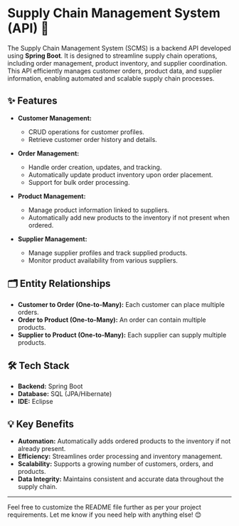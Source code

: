 # Supply Chain Management System (API) 🚀

The Supply Chain Management System (SCMS) is a backend API developed using **Spring Boot**. It is designed to streamline supply chain operations, including order management, product inventory, and supplier coordination. This API efficiently manages customer orders, product data, and supplier information, enabling automated and scalable supply chain processes.

## ✨ Features

- **Customer Management:**  
  - CRUD operations for customer profiles.  
  - Retrieve customer order history and details.  

- **Order Management:**  
  - Handle order creation, updates, and tracking.  
  - Automatically update product inventory upon order placement.  
  - Support for bulk order processing.  

- **Product Management:**  
  - Manage product information linked to suppliers.  
  - Automatically add new products to the inventory if not present when ordered.  

- **Supplier Management:**  
  - Manage supplier profiles and track supplied products.  
  - Monitor product availability from various suppliers.  

## 🗂️ Entity Relationships

- **Customer to Order (One-to-Many):** Each customer can place multiple orders.  
- **Order to Product (One-to-Many):** An order can contain multiple products.  
- **Supplier to Product (One-to-Many):** Each supplier can supply multiple products.  

## 🛠️ Tech Stack

- **Backend:** Spring Boot  
- **Database:** SQL (JPA/Hibernate)  
- **IDE:** Eclipse  

## 💡 Key Benefits

- **Automation:** Automatically adds ordered products to the inventory if not already present.  
- **Efficiency:** Streamlines order processing and inventory management.  
- **Scalability:** Supports a growing number of customers, orders, and products.  
- **Data Integrity:** Maintains consistent and accurate data throughout the supply chain.  

---

Feel free to customize the README file further as per your project requirements. Let me know if you need help with anything else! 😊
